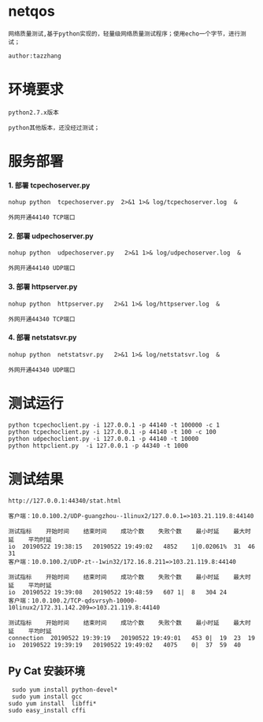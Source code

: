 # netqos
    网络质量测试,基于python实现的，轻量级网络质量测试程序；使用echo一个字节，进行测试；

    author:tazzhang

# 环境要求
    python2.7.x版本

    python其他版本，还没经过测试；


# 服务部署


#### 1. 部署 tcpechoserver.py

    nohup python  tcpechoserver.py  2>&1 1>& log/tcpechoserver.log  &
    
    外网开通44140 TCP端口

#### 2. 部署 udpechoserver.py

    nohup python  udpechoserver.py   2>&1 1>& log/udpechoserver.log  &

    外网开通44140 UDP端口


#### 3. 部署 httpserver.py

    nohup python  httpserver.py   2>&1 1>& log/httpserver.log  &

    外网开通44340 TCP端口

#### 4. 部署 netstatsvr.py

    nohup python  netstatsvr.py   2>&1 1>& log/netstatsvr.log  &

    外网开通44340 UDP端口


# 测试运行

    python tcpechoclient.py -i 127.0.0.1 -p 44140 -t 100000 -c 1
    python tcpechoclient.py -i 127.0.0.1 -p 44140 -t 100 -c 100
    python udpechoclient.py -i 127.0.0.1 -p 44140 -t 10000
    python httpclient.py  -i 127.0.0.1 -p 44340 -t 1000

# 测试结果
    http://127.0.0.1:44340/stat.html
    
    客户端：10.0.100.2/UDP-guangzhou--1linux2/127.0.0.1=>103.21.119.8:44140

    测试指标	开始时间	结束时间	成功个数	失败个数	最小时延	最大时延	平均时延
    io	20190522 19:38:15	20190522 19:49:02	4852	1|0.02061%	31	46	31
    客户端：10.0.100.2/UDP-zt--1win32/172.16.8.211=>103.21.119.8:44140
    
    测试指标	开始时间	结束时间	成功个数	失败个数	最小时延	最大时延	平均时延
    io	20190522 19:39:08	20190522 19:48:59	607	1|	8	304	24
    客户端：10.0.100.2/TCP-qdsvrsyh-10000-10linux2/172.31.142.209=>103.21.119.8:44140
    
    测试指标	开始时间	结束时间	成功个数	失败个数	最小时延	最大时延	平均时延
    connection	20190522 19:39:19	20190522 19:49:01	453	0|	19	23	19
    io	20190522 19:39:19	20190522 19:49:02	4075	0|	37	59	40
    
    
## Py Cat 安装环境

     sudo yum install python-devel*
     sudo yum install gcc
    sudo yum install  libffi*
    sudo easy_install cffi
    
